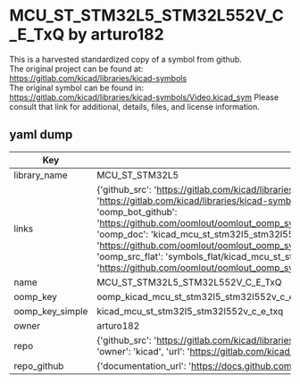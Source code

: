 # MCU_ST_STM32L5_STM32L552V_C_E_TxQ by arturo182  
This is a harvested standardized copy of a symbol from github.  
The original project can be found at:  
https://gitlab.com/kicad/libraries/kicad-symbols  
The original symbol can be found in:
https://gitlab.com/kicad/libraries/kicad-symbols/Video.kicad_sym
Please consult that link for additional, details, files, and license information.  
## yaml dump  
| Key | Value |  
| --- | --- |  
| library_name | MCU_ST_STM32L5 |  
| links | {'github_src': 'https://gitlab.com/kicad/libraries/kicad-symbols/Video.kicad_sym', 'github_src_repo': 'https://gitlab.com/kicad/libraries/kicad-symbols', 'oomp_bot': 'kicad_mcu_st_stm32l5_stm32l552v_c_e_txq/working', 'oomp_bot_github': 'https://github.com/oomlout/oomlout_oomp_symbol_bot/tree/main/kicad_mcu_st_stm32l5_stm32l552v_c_e_txq/working', 'oomp_doc': 'kicad_mcu_st_stm32l5_stm32l552v_c_e_txq/working', 'oomp_doc_github': 'https://github.com/oomlout/oomlout_oomp_symbol_doc/tree/main/kicad_mcu_st_stm32l5_stm32l552v_c_e_txq/working', 'oomp_src_flat': 'symbols_flat/kicad_mcu_st_stm32l5_stm32l552v_c_e_txq/working', 'oomp_src_flat_github': 'https://github.com/oomlout/oomlout_oomp_symbol_src/tree/main/kicad_mcu_st_stm32l5_stm32l552v_c_e_txq/working'} |  
| name | MCU_ST_STM32L5_STM32L552V_C_E_TxQ |  
| oomp_key | oomp_kicad_mcu_st_stm32l5_stm32l552v_c_e_txq |  
| oomp_key_simple | kicad_mcu_st_stm32l5_stm32l552v_c_e_txq |  
| owner | arturo182 |  
| repo | {'github_src': 'https://gitlab.com/kicad/libraries/kicad-symbols/Video.kicad_sym', 'name': 'libraries/kicad-symbols', 'owner': 'kicad', 'url': 'https://gitlab.com/kicad/libraries/kicad-symbols'} |  
| repo_github | {'documentation_url': 'https://docs.github.com/rest/repos/repos#get-a-repository', 'message': 'Not Found'} |  

